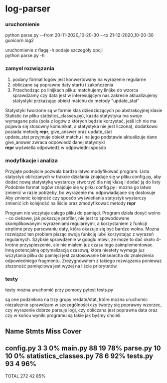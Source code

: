 # log-parser

### uruchomienie
python parse.py --from 20-11-2020_10-20-30 --to 21-12-2020_10-20-30 gunicorn.log2

uruchomienie z flagą -h podaje szczegóły opcji <br/>
python parse.py -h

### zamysł rozwiązania
1) podany format logów jest konwertowany na wyrazenie regularne
2) obliczane są poprawne daty startu i zakończenia
3) Przechodząc po linijkach pliku:
    matchujemy linijke do wzorca
    sprawdzamy czy data jest w interesującym nas zakresie
    aktualizujemy statystyki przkazując obiekt matchu do metody "update_stat"

Statystyki tworzone są w formie klas dziedziczących po abstrakcyjnej klasie Statistic (w pliku statistics_classes.py),
kazda statystyka ma swoje wymagane pola (pola z logów z których będzie korzystać, jeśli ich nie ma pojawia się stosowny komunikat, a statystyka nie jest liczona), dodatkowo posiada metodę __repr__, give_answer oraz update_stat <br/>
update_stat przyjmuje obiekt matchu i na jego podstawie aktualizuje dane <br/>
give_answer zwraca odpowiedź danej statystyki <br/>
__repr__ wyświetla odpowiedź w odpowiedni sposób </br>

### modyfikacje i analiza
Przyjęte podejście pozwala bardzo łatwo modyfikować program:
Lista statystyk obliczanych w trakcie działania znajduje się w pliku config.py, aby dodać nową statystykę wystarczy stworzyć dla niej klasę i dodać ją do listy <br/>
Podobnie format logów znajduje się w pliku config.py i mozna go łatwo zmienić w razie potrzeby, bo wyrazenie mu odpowiadajace się dostosuje <br/>
Aby zmienic kolejność czy sposób wyświetlania statystyk wystarczy zmienić ich kolejność na liście oraz zmodyfikować metody __repr__ <br/>

Program nie wczytuje całego pliku do pamięci.
Program działa dosyć wolno - co ciekawe, jak pokazuje profiler, nie jest to spowodowane skomplikowanymi wyrazeniami regularnymi, a korzystaniem z funkcji strptime przy parsowaniu daty, która okazuje się być bardzo wolna. Mozna rozwiązać ten problem pisząc swoją funkcję lub/i korzystając z wyrazeń regularnych. Szybkie sprawdzenie w googlu mówi, ze moze to dać około 4-krotne przyspieszenie, ale nie miałem juz czasu tego zaimplementowac.<br/>
Inną potencjalną optymalizacją czasową, która niestety wymaga juz wczytania pliku do pamięci jest zastosowanie binsearcha do znalezienia odpowiedniego fragmentu. Zrezygnowałem z takiego rozwiązania poniewaz złozoność pamięciowa jest wyzej na liście priorytetów.


### testy
testy mozna uruchomić przy pomocy
pytest tests.py

są one podzielona na trzy grupy re/date/stat, które mozna uruchomic niezaleznie
sprawdzam w szczególności czy tworzy się poprawny wzorzec, czy wyrazenie dobrze parsuje logi, czy obliczana jest poprawna data oraz czy w końcu wyniki programu są takie jak byśmy chcieli.

Name                    Stmts   Miss  Cover
-------------------------------------------
config.py                   3      3     0%
main.py                    88     19    78%
parse.py                   10     10     0%
statistics_classes.py      78      6    92%
tests.py                   93      4    96%
-------------------------------------------
TOTAL                     272     42    85%
